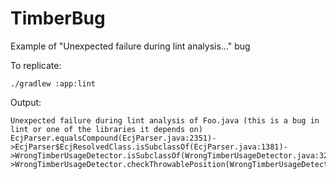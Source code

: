 # TimberBug
Example of "Unexpected failure during lint analysis..." bug

To replicate:

```
./gradlew :app:lint
```

Output:

```
Unexpected failure during lint analysis of Foo.java (this is a bug in lint or one of the libraries it depends on)
EcjParser.equalsCompound(EcjParser.java:2351)->EcjParser$EcjResolvedClass.isSubclassOf(EcjParser.java:1381)->WrongTimberUsageDetector.isSubclassOf(WrongTimberUsageDetector.java:329)->WrongTimberUsageDetector.checkThrowablePosition(WrongTimberUsageDetector.java:448)
```
